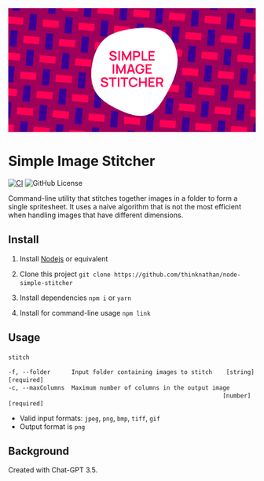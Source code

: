 <img src="_docs/simple-image-stitcher.png" alt="Simple Image Stitcher">

# Simple Image Stitcher

[![CI](https://github.com/thinknathan/node-simple-stitcher/actions/workflows/ci.yml/badge.svg)](https://github.com/thinknathan/node-simple-stitcher/actions/workflows/ci.yml) ![GitHub License](https://img.shields.io/github/license/thinknathan/node-simple-stitcher)

Command-line utility that stitches together images in a folder to form a single spritesheet. It uses a naive algorithm that is not the most efficient when handling images that have different dimensions.

## Install

1. Install [Nodejs](https://nodejs.org/en) or equivalent

2. Clone this project
   `git clone https://github.com/thinknathan/node-simple-stitcher`

3. Install dependencies
   `npm i`
   or
   `yarn`

4. Install for command-line usage
   `npm link`

## Usage

`stitch`

```
-f, --folder      Input folder containing images to stitch    [string] [required]
-c, --maxColumns  Maximum number of columns in the output image
                                                             [number] [required]
```

- Valid input formats: `jpeg`, `png`, `bmp`, `tiff`, `gif`
- Output format is `png`

## Background

Created with Chat-GPT 3.5.

